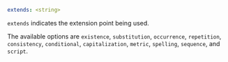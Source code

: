 ```yaml
extends: <string>
```

`extends` indicates the extension point being used.

The available options are `existence`, `substitution`, `occurrence`, `repetition`, `consistency`, `conditional`, `capitalization`, `metric`, `spelling`, `sequence`, and `script`.